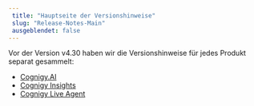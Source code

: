 ```yaml
---
 title: "Hauptseite der Versionshinweise" 
 slug: "Release-Notes-Main" 
 ausgeblendet: false 
---
```


Vor der Version v4.30 haben wir die Versionshinweise für jedes Produkt separat gesammelt:

- [Cognigy.AI]({{config.site_url}}/ai/release-notes/pre-4.30/)
- [Cognigy Insights]({{config.site_url}}/insights/release-notes/pre-4.30/)
- [Cognigy Live Agent]({{config.site_url}}/live-agent/release-notes/pre-4.30/)